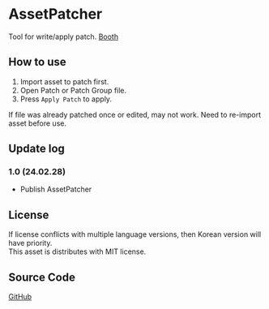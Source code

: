 # AssetPatcher
Tool for write/apply patch.
[Booth](https://ulab.booth.pm/items/5535450)


## How to use
1. Import asset to patch first.
1. Open Patch or Patch Group file.
1. Press `Apply Patch` to apply.

If file was already patched once or edited, may not work.
Need to re-import asset before use.


## Update log

### 1.0 (24.02.28)
- Publish AssetPatcher


## License
If license conflicts with multiple language versions, then Korean version will have priority.  
This asset is distributes with MIT license.

## Source Code
[GitHub](https://github.com/SD-UniLab/AssetPatcher)